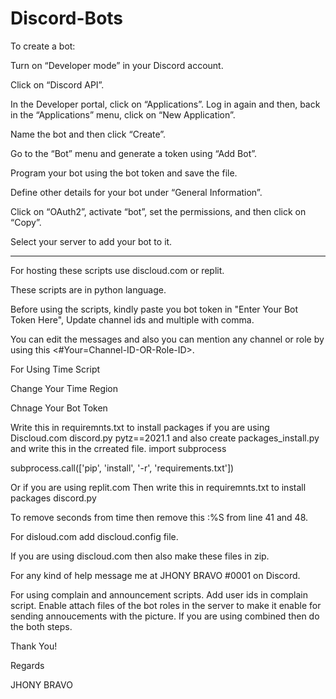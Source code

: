 # Discord-Bots

To create a bot:

Turn on “Developer mode” in your Discord account.

Click on “Discord API”.

In the Developer portal, click on “Applications”. Log in again and then, back in the “Applications” menu, click on “New Application”.

Name the bot and then click “Create”.

Go to the “Bot” menu and generate a token using “Add Bot”.

Program your bot using the bot token and save the file.

Define other details for your bot under “General Information”.

Click on “OAuth2”, activate “bot”, set the permissions, and then click on “Copy”.

Select your server to add your bot to it.

_________________________________________________________________________________________

For hosting these scripts use discloud.com or replit.

These scripts are in python language.

Before using the scripts, kindly paste you bot token in "Enter Your Bot Token Here", Update channel ids and multiple with comma.

You can edit the messages and also you can mention any channel or role by using this <#Your=Channel-ID-OR-Role-ID>.

For Using Time Script

Change Your Time Region

Chnage Your Bot Token

Write this in requiremnts.txt to install packages if you are using Discloud.com
discord.py
pytz==2021.1
and also create packages_install.py
and write this in the crreated file.
import subprocess

subprocess.call(['pip', 'install', '-r', 'requirements.txt'])

Or if you are using replit.com
Then write this in requiremnts.txt to install packages
discord.py

To remove seconds from time then remove this :%S from line 41 and 48.

For disloud.com add discloud.config file.

If you are using discloud.com then also make these files in zip.

For any kind of help message me at JHONY BRAVO #0001 on Discord.

For using complain and announcement scripts.
Add user ids in complain script.
Enable attach files of the bot roles in the server to make it enable for sending annoucements with the picture.
If you are using combined then do the both steps.

Thank You!

Regards

JHONY BRAVO

